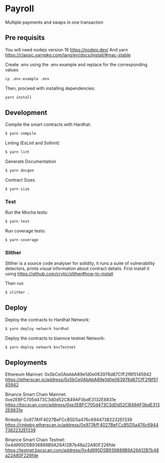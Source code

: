 # Payroll
Multiple payments and swaps in one transaction


## Pre requisits
You will need nodejs version 16 https://nodejs.dev/
And yarn https://classic.yarnpkg.com/lang/en/docs/install/#mac-stable


Create .env using the .env.example and replace for the corresponding values
```sh
cp .env.example .env
```

Then, proceed with installing dependencies:

```sh
yarn install
```

## Development

Compile the smart contracts with Hardhat:

```sh
$ yarn compile
```

Linting (EsLint and Solhint)

```sh
$ yarn lint
```

Generate Documentation

```sh
$ yarn docgen
```

Contract Sizes

```sh
$ yarn size
```


### Test

Run the Mocha tests:

```sh
$ yarn test
```

Run coverage tests:

```sh
$ yarn coverage
```

### Slither
Slither is a source code analyser for solidity, it runs a suite of vulnerability detectors, prints visual information about contract details.
First install it using https://github.com/crytic/slither#how-to-install

Then run
```sh
$ slither .
```

## Deploy

Deploy the contracts to Hardhat Network:

```sh
$ yarn deploy network hardhat
```

Deploy the contracts to biannce testnet Network:

```sh
$ yarn deploy network bscTestnet
```

## Deployments

Ethereum Mainnet: 0x5bCe0AbAbA89e1d0e063978d87CfF2f8f5145942 https://etherscan.io/address/0x5bCe0AbAbA89e1d0e063978d87CfF2f8f5145942

Binance Smart Chain Mainnet: 0xe2EBFC705d473C3dDd52CB49AF0bdE3132E8831e https://bscscan.com/address/0xe2EBFC705d473C3dDd52CB49AF0bdE3132E8831e

Rinkeby: 0x977AfF4027BeFCcB5D5a476c69447382232Ef339 https://rinkeby.etherscan.io/address/0x977AfF4027BeFCcB5D5a476c69447382232Ef339

Binance Smart Chain Testnet: 0x4d995D5B936889B9A26A12B7b48a22A80F226fde https://testnet.bscscan.com/address/0x4d995D5B936889B9A26A12B7b48a22A80F226fde


